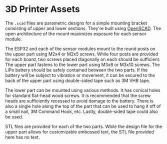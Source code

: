 # 3D Printer Assets
The `.scad` files are parametric designs for a simple mounting bracket consisting of upper and lower sections. They're built using [OpenSCAD](https://openscad.org/). The open architecture of the mount maximizes exposure for each sensor module.

The ESP32 and each of the sensor modules mount to the round posts on the upper part using M2x4 or M2x5 screws. While four posts are provided for each board, two screws placed diagonally on each should be sufficient. The upper part fastens to the lower part using M3x8 or M3x10 screws. The LiPo battery should be safely contained between the two parts. If the battery will be subject to vibration or movement, it can be secured to the back of the upper part using double-sided tape such as 3M VHB tape.

The lower part can be mounted using various methods. It has conical holes for standard flat-head wood screws. It is recommended that the screw heads are sufficiently recessed to avoid damage to the battery. There is also a single hole along the top of the part that can be used to hang it off of a small nail, 3M Command Hook, etc. Lastly, double-sided tape could also be used.

STL files are provided for each of the two parts. While the design file for the upper part allows for customizable embossed text, the STL file provided here has no text.
